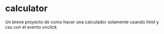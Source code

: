 # calculator
Un breve proyecto de como hacer una calculador solamente usando html y css con el evento onclick
